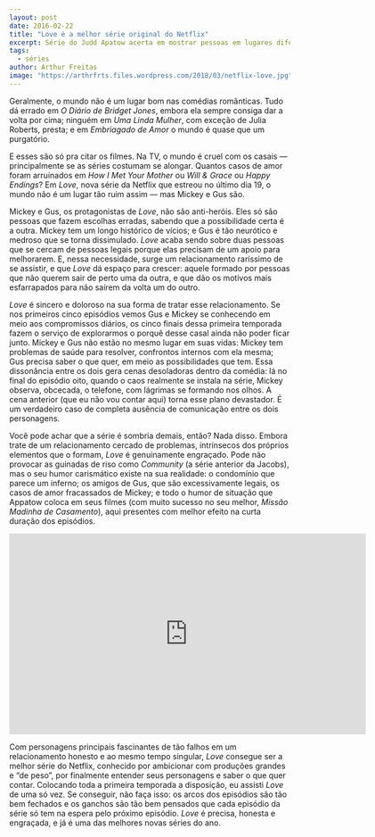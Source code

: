 ```yaml
---
layout: post
date: 2016-02-22
title: "Love é a melhor série original do Netflix"
excerpt: Série do Judd Apatow acerta em mostrar pessoas em lugares diferentes de sua vida, errando ao se apaixonarem.
tags:
  - séries
author: Arthur Freitas
image: "https://arthrfrts.files.wordpress.com/2018/03/netflix-love.jpg"
---
```


Geralmente, o mundo não é um lugar bom nas comédias românticas. Tudo dá errado em _O Diário de Bridget Jones_, embora ela sempre consiga dar a volta por cima; ninguém em _Uma Linda Mulher_, com exceção de Julia Roberts, presta; e em _Embriagado de Amor_ o mundo é quase que um purgatório.

E esses são só pra citar os filmes. Na TV, o mundo é cruel com os casais — principalmente se as séries costumam se alongar. Quantos casos de amor foram arruinados em _How I Met Your Mother_ ou _Will & Grace_ ou _Happy Endings_? Em _Love_, nova série da Netflix que estreou no último dia 19, o mundo não é um lugar tão ruim assim — mas Mickey e Gus são.

Mickey e Gus, os protagonistas de _Love_, não são anti-heróis. Eles só são pessoas que fazem escolhas erradas, sabendo que a possibilidade certa é a outra. Mickey tem um longo histórico de vícios; e Gus é tão neurótico e medroso que se torna dissimulado. _Love_ acaba sendo sobre duas pessoas que se cercam de pessoas legais porque elas precisam de um apoio para melhorarem. E, nessa necessidade, surge um relacionamento raríssimo de se assistir, e que _Love_ dá espaço para crescer: aquele formado por pessoas que não querem sair de perto uma da outra, e que dão os motivos mais esfarrapados para não saírem da volta um do outro.

_Love_ é sincero e doloroso na sua forma de tratar esse relacionamento. Se nos primeiros cinco episódios vemos Gus e Mickey se conhecendo em meio aos compromissos diários, os cinco finais dessa primeira temporada fazem o serviço de explorarmos o porquê desse casal ainda não poder ficar junto. Mickey e Gus não estão no mesmo lugar em suas vidas: Mickey tem problemas de saúde para resolver, confrontos internos com ela mesma; Gus precisa saber o que quer, em meio as possibilidades que tem. Essa dissonância entre os dois gera cenas desoladoras dentro da comédia: lá no final do episódio oito, quando o caos realmente se instala na série, Mickey observa, obcecada, o telefone, com lágrimas se formando nos olhos. A cena anterior (que eu não vou contar aqui) torna esse plano devastador. É um verdadeiro caso de completa ausência de comunicação entre os dois personagens.

Você pode achar que a série é sombria demais, então? Nada disso. Embora trate de um relacionamento cercado de problemas, intrínsecos dos próprios elementos que o formam, _Love_ é genuinamente engraçado. Pode não provocar as guinadas de riso como _Community_ (a série anterior da Jacobs), mas o seu humor carismático existe na sua realidade: o condomínio que parece um inferno; os amigos de Gus, que são excessivamente legais, os casos de amor fracassados de Mickey; e todo o humor de situação que Appatow coloca em seus filmes (com muito sucesso no seu melhor, _Missão Madinha de Casamento_), aqui presentes com melhor efeito na curta duração dos episódios.

<iframe width="640" height="360" src="https://www.youtube.com/embed/2tV1zi0IbCk" frameborder="0" allow="autoplay; encrypted-media" allowfullscreen></iframe>

Com personagens principais fascinantes de tão falhos em um relacionamento honesto e ao mesmo tempo singular, _Love_ consegue ser a melhor série do Netflix, conhecido por ambicionar com produções grandes e “de peso”, por finalmente entender seus personagens e saber o que quer contar. Colocando toda a primeira temporada a disposição, eu assisti _Love_ de uma só vez. Se conseguir, não faça isso: os arcos dos episódios são tão bem fechados e os ganchos são tão bem pensados que cada episódio da série só tem na espera pelo próximo episódio. _Love_ é precisa, honesta e engraçada, e já é uma das melhores novas séries do ano.
